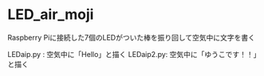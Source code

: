 # LED_air_moji
Raspberry Piに接続した7個のLEDがついた棒を振り回して空気中に文字を書く

LEDaip.py : 空気中に「Hello」と描く
LEDaip2.py: 空気中に「ゆうこです！！」と描く
